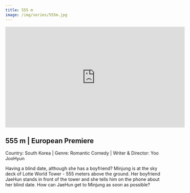 ```yaml
---
title: 555 m
image: /img/series/555m.jpg
---
```

<iframe width="560" height="315" src="https://www.youtube-nocookie.com/embed/9a6lZxHR5-0?controls=1" frameborder="0" allow="accelerometer; autoplay; encrypted-media; gyroscope; picture-in-picture" allowfullscreen></iframe>

## 555 m | European Premiere
Country: South Korea | Genre: Romantic Comedy | Writer & Director: Yoo JooHyun

Having a blind date, although she has a boyfriend? Minjung is at the sky deck of Lotte World Tower - 555 meters above the ground. Her boyfriend JaeHun stands in front of the tower and she tells him on the phone about her blind date. How can JaeHun get to Minjung as soon as possible?
